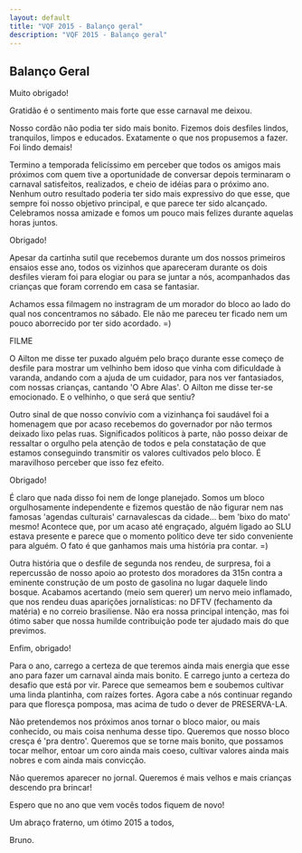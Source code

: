 ```yaml
---
layout: default
title: "VQF 2015 - Balanço geral"
description: "VQF 2015 - Balanço geral"
---
```


##  Balanço Geral

Muito obrigado!

Gratidão é o sentimento mais forte que esse carnaval me deixou.

Nosso cordão não podia ter sido mais bonito. Fizemos dois desfiles lindos, tranquilos, limpos e educados. Exatamente o que nos propusemos a fazer. Foi lindo demais!

Termino a temporada felicíssimo em perceber que todos os amigos mais próximos com quem tive a oportunidade de conversar depois terminaram o carnaval satisfeitos, realizados, e cheio de idéias para o próximo ano. Nenhum outro resultado poderia ter sido mais expressivo do que esse, que sempre foi nosso objetivo principal, e que parece ter sido alcançado. Celebramos nossa amizade e fomos um pouco mais felizes durante aquelas horas juntos.

Obrigado!

Apesar da cartinha sutil que recebemos durante um dos nossos primeiros ensaios esse ano, todos os vizinhos que apareceram durante os dois desfiles vieram foi para elogiar ou para se juntar a nós, acompanhados das crianças que foram correndo em casa se fantasiar.

Achamos essa filmagem no instragram de um morador do bloco ao lado do qual nos concentramos no sábado. Ele não me pareceu ter ficado nem um pouco aborrecido por ter sido acordado. =)

FILME

O Ailton me disse ter puxado alguém pelo braço durante esse começo de desfile para mostrar um velhinho bem idoso que vinha com dificuldade à varanda, andando com a ajuda de um cuidador, para nos ver fantasiados, com nossas crianças, cantando 'O Abre Alas'. O Ailton me disse ter-se emocionado. E o velhinho, o que será que sentiu?

Outro sinal de que nosso convívio com a vizinhança foi saudável foi a homenagem que por acaso recebemos do governador por não termos deixado lixo pelas ruas. Significados políticos à parte, não posso deixar de ressaltar o orgulho pela atenção de todos e pela constatação de que estamos conseguindo transmitir os valores cultivados pelo bloco. É maravilhoso perceber que isso fez efeito.

Obrigado!

É claro que nada disso foi nem de longe planejado. Somos um bloco orgulhosamente independente e fizemos questão de não figurar nem nas famosas 'agendas culturais' carnavalescas da cidade... bem 'bixo do mato' mesmo! Acontece que, por um acaso até engraçado, alguém ligado ao SLU estava presente e parece que o momento político deve ter sido conveniente para alguém. O fato é que ganhamos mais uma história pra contar. =)

Outra história que o desfile de segunda nos rendeu, de surpresa, foi a repercussão de nosso apoio ao protesto dos moradores da 315n contra a eminente construção de um posto de gasolina no lugar daquele lindo bosque. Acabamos acertando (meio sem querer) um nervo meio inflamado, que nos rendeu duas aparições jornalísticas: no DFTV (fechamento da matéria) e no correio brasiliense. Não era nossa principal intenção, mas foi ótimo saber que nossa humilde contribuição pode ter ajudado mais do que previmos.

Enfim, obrigado!

Para o ano, carrego a certeza de que teremos ainda mais energia que esse ano para fazer um carnaval ainda mais bonito. E carrego junto a certeza do desafio que está por vir. Parece que semeamos bem e soubemos cultivar uma linda plantinha, com raízes fortes. Agora cabe a nós continuar regando para que floresça pomposa, mas acima de tudo o dever de PRESERVA-LA.

Não pretendemos nos próximos anos tornar o bloco maior, ou mais conhecido, ou mais coisa nenhuma desse tipo. Queremos que nosso bloco cresça é 'pra dentro'. Queremos que se torne mais bonito, que possamos tocar melhor, entoar um coro ainda mais coeso, cultivar valores ainda mais nobres e com ainda mais convicção. 

Não queremos aparecer no jornal. Queremos é mais velhos e mais crianças descendo pra brincar!

Espero que no ano que vem vocês todos fiquem de novo!

Um abraço fraterno, um ótimo 2015 a todos,

Bruno.

<br><br><br>




